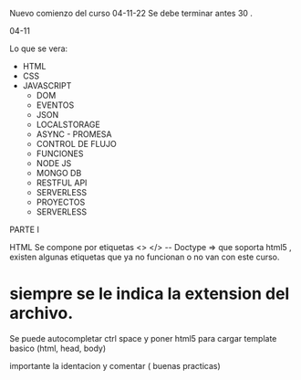 Nuevo comienzo del curso 04-11-22 
Se debe terminar antes 30 .


04-11

Lo que se vera: 
- HTML
- CSS
- JAVASCRIPT 
    - DOM 
    - EVENTOS
    - JSON 
    - LOCALSTORAGE
    - ASYNC - PROMESA
    - CONTROL DE FLUJO 
    - FUNCIONES
    - NODE JS
    - MONGO DB 
    - RESTFUL API
    - SERVERLESS 
    - PROYECTOS
    - SERVERLESS 


PARTE I

HTML
    Se compone por etiquetas <> </> 
    <!-- --Existen varias etiquetas , las mas importantes son <html> <head> <body> -->
    -- Doctype => que soporta html5 , existen algunas etiquetas que ya no funcionan o no van con este curso.

   # siempre se le indica la extension del archivo.

   Se puede autocompletar ctrl space y poner html5 para cargar template basico (html, head, body)

   <!-- <html> = Contenido escrito en html / sintaxis <></> , para abrir etiquetas y cerrar  -->

   importante la identacion y comentar ( buenas practicas)
<!-- 
   <head> = No muestra nada en el explorador, se utiliza para agregar archivos js, css o agregar otras dependecias

   <body> = va el contenido que se muestra en el explorador

   <title> = etiqueta para cambiar el nombre del sitio ,  va en el <head> -->

<!-- <h1> = Heading = titulo 
<h1 > al <h6> = va cambiando el tamaño 
<h5> y <h6 > se suele utilizar para subtitulos
<p> = etiqueta Parrafo -->

<!-- <br> = salto de linea 
<hr> = genera una linea horizontal , sirve para separar contenido  -->
  
   <!-- # importante siempre cerrar etiquetas solas ejemplo <br / ><hr / > -->